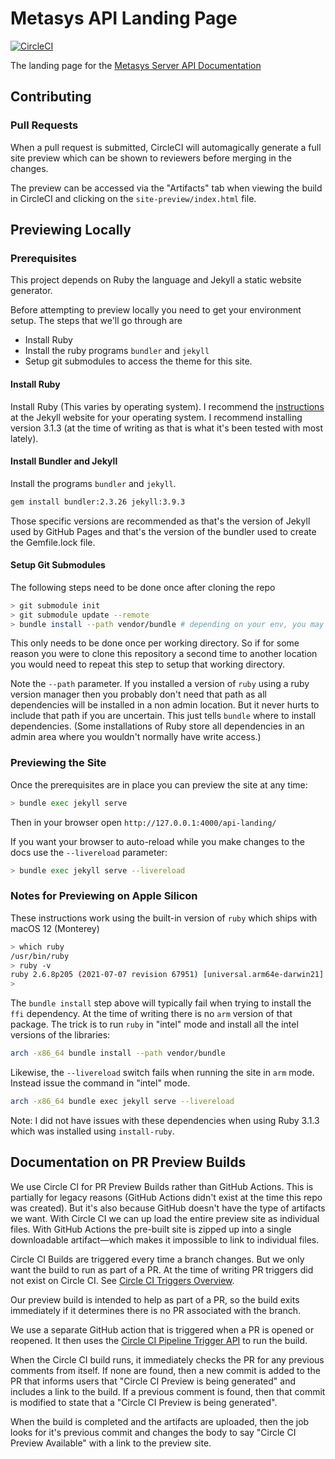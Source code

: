 # Metasys API Landing Page

[![CircleCI](https://circleci.com/gh/jci-metasys/api-landing.svg?style=svg)](https://circleci.com/gh/jci-metasys/api-landing)

<!-- cSpell:ignore apiaryio -->

The landing page for the
[Metasys Server API Documentation](https://jci-metasys.github.io/api-landing)

## Contributing

### Pull Requests

When a pull request is submitted, CircleCI will automagically generate a full
site preview which can be shown to reviewers before merging in the changes.

The preview can be accessed via the "Artifacts" tab when viewing the build in
CircleCI and clicking on the `site-preview/index.html` file.

## Previewing Locally

### Prerequisites

This project depends on Ruby the language and Jekyll a static website generator.

Before attempting to preview locally you need to get your environment setup. The
steps that we'll go through are

- Install Ruby
- Install the ruby programs `bundler` and `jekyll`
- Setup git submodules to access the theme for this site.

#### Install Ruby

Install Ruby (This varies by operating system). I recommend the
[instructions][guides] at the Jekyll website for your operating system. I
recommend installing version 3.1.3 (at the time of writing as that is what it's
been tested with most lately).

#### Install Bundler and Jekyll

Install the programs `bundler` and `jekyll`.

```bash
gem install bundler:2.3.26 jekyll:3.9.3
```

Those specific versions are recommended as that's the version of Jekyll used by
GitHub Pages and that's the version of the bundler used to create the
Gemfile.lock file.

#### Setup Git Submodules

The following steps need to be done once after cloning the repo

```bash
> git submodule init
> git submodule update --remote
> bundle install --path vendor/bundle # depending on your env, you may not need path parameter
```

This only needs to be done once per working directory. So if for some reason you
were to clone this repository a second time to another location you would need
to repeat this step to setup that working directory.

Note the `--path` parameter. If you installed a version of `ruby` using a ruby
version manager then you probably don't need that path as all dependencies will
be installed in a non admin location. But it never hurts to include that path if
you are uncertain. This just tells `bundle` where to install dependencies. (Some
installations of Ruby store all dependencies in an admin area where you wouldn't
normally have write access.)

### Previewing the Site

Once the prerequisites are in place you can preview the site at any time:

```bash
> bundle exec jekyll serve
```

Then in your browser open `http://127.0.0.1:4000/api-landing/`

If you want your browser to auto-reload while you make changes to the docs use
the `--livereload` parameter:

```bash
> bundle exec jekyll serve --livereload
```

### Notes for Previewing on Apple Silicon

These instructions work using the built-in version of `ruby` which ships with
macOS 12 (Monterey)

```bash
> which ruby
/usr/bin/ruby
> ruby -v
ruby 2.6.8p205 (2021-07-07 revision 67951) [universal.arm64e-darwin21]
>
```

The `bundle install` step above will typically fail when trying to install the
`ffi` dependency. At the time of writing there is no `arm` version of that
package. The trick is to run `ruby` in "intel" mode and install all the intel
versions of the libraries:

```bash
arch -x86_64 bundle install --path vendor/bundle
```

Likewise, the `--livereload` switch fails when running the site in `arm` mode.
Instead issue the command in "intel" mode.

```bash
arch -x86_64 bundle exec jekyll serve --livereload
```

Note: I did not have issues with these dependencies when using Ruby 3.1.3 which
was installed using `install-ruby`.

## Documentation on PR Preview Builds

We use Circle CI for PR Preview Builds rather than GitHub Actions. This is
partially for legacy reasons (GitHub Actions didn't exist at the time this repo
was created). But it's also because GitHub doesn't have the type of artifacts we
want. With Circle CI we can up load the entire preview site as individual files.
With GitHub Actions the pre-built site is zipped up into a single downloadable
artifact&mdash;which makes it impossible to link to individual files.

Circle CI Builds are triggered every time a branch changes. But we only want the
build to run as part of a PR. At the time of writing PR triggers did not exist
on Circle CI. See [Circle CI Triggers Overview][triggers].

Our preview build is intended to help as part of a PR, so the build exits
immediately if it determines there is no PR associated with the branch.

We use a separate GitHub action that is triggered when a PR is opened or
reopened. It then uses the [Circle CI Pipeline Trigger API][pipeline] to run the
build.

When the Circle CI build runs, it immediately checks the PR for any previous
comments from itself. If none are found, then a new commit is added to the PR
that informs users that "Circle CI Preview is being generated" and includes a
link to the build. If a previous comment is found, then that commit is modified
to state that a "Circle CI Preview is being generated".

When the build is completed and the artifacts are uploaded, then the job looks
for it's previous commit and changes the body to say "Circle CI Preview
Available" with a link to the preview site.

[guides]: https://jekyllrb.com/docs/installation/#guides
[triggers]: https://circleci.com/docs/triggers-overview/

<!-- prettier-ignore -->
[pipeline]: https://circleci.com/docs/triggers-overview/#run-a-pipeline-using-the-api
